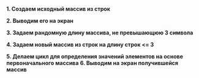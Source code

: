**1. Создаем исходный массив из строк**

**2. Выводим его на экран**

**3. Задаем рандомную длину массива, не превышающюю 3 символа**

**4. Задаем новый массив из строк на длину строк <= 3**

**5. Делаем цикл для определения значений элементов на основе первоначального массива**
**6. Выводим на экран получившейся массив**